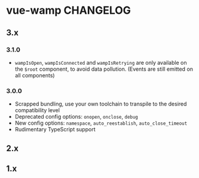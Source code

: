# vue-wamp CHANGELOG

## 3.x

### 3.1.0
 * ```wampIsOpen```, ```wampIsConnected``` and ```wampIsRetrying``` are only available on the ```$root``` component, to avoid data pollution. (Events are still emitted on all components)
 
### 3.0.0
 * Scrapped bundling, use your own toolchain to transpile to the desired compatibility level
 * Deprecated config options: ```onopen```, ```onclose```, ```debug```
 * New config options: ```namespace```, ```auto_reestablish```, ```auto_close_timeout```
 * Rudimentary TypeScript support 
 
## 2.x

## 1.x
